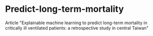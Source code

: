 # Predict-long-term-mortality
Article "Explainable machine learning to predict long-term mortality in critically ill ventilated patients: a retrospective study in central Taiwan"
